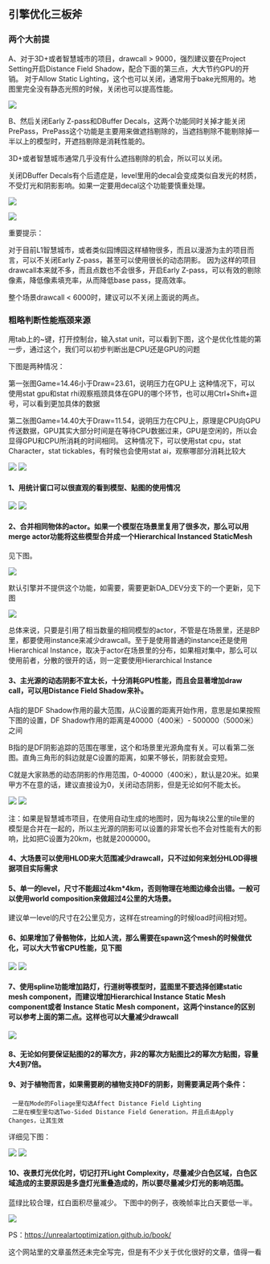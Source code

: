 ## 引擎优化三板斧

### 两个大前提

A、对于3D+或者智慧城市的项目，drawcall > 9000，强烈建议要在Project Setting开启Distance Field Shadow，配合下面的第三点，大大节约GPU的开销。
对于Allow Static Lighting，这个也可以关闭，通常用于bake光照用的。地图里完全没有静态光照的时候，关闭也可以提高性能。

![](20220531/markdown-img-paste-20220531154413258.png)

B、然后关闭Early Z-pass和DBuffer Decals，这两个功能同时关掉才能关闭PrePass，PrePass这个功能是主要用来做遮挡剔除的，当遮挡剔除不能剔除掉一半以上的模型时，开遮挡剔除是消耗性能的。

3D+或者智慧城市通常几乎没有什么遮挡剔除的机会，所以可以关闭。

关闭DBuffer Decals有个后遗症是，level里用的decal会变成类似自发光的材质，不受灯光和阴影影响。如果一定要用decal这个功能要慎重处理。

![](20220531/markdown-img-paste-20220531154657704.png)

![](20220531/markdown-img-paste-20220531154703273.png)

重要提示：

对于目前L1智慧城市，或者类似园博园这样植物很多，而且以漫游为主的项目而言，可以不关闭Early Z-pass，甚至可以使用很长的动态阴影。
因为这样的项目drawcall本来就不多，而且点数也不会很多，开启Early Z-pass，可以有效的剔除像素，降低像素填充率，从而降低base pass，提高效率。

整个场景drawcall < 6000时，建议可以不关闭上面说的两点。

### 粗略判断性能瓶颈来源

用tab上的~键，打开控制台，输入stat unit，可以看到下图，这个是优化性能的第一步，通过这个，我们可以初步判断出是CPU还是GPU的问题

下图是两种情况：

第一张图Game=14.46小于Draw=23.61，说明压力在GPU上
这种情况下，可以使用stat gpu和stat rhi观察瓶颈具体在GPU的哪个环节，也可以用Ctrl+Shift+逗号，可以看到更加具体的数据

第二张图Game=14.40大于Draw=11.54，说明压力在CPU上，原理是CPU向GPU传送数据，GPU其实大部分时间是在等待CPU数据过来，GPU是空闲的，所以会显得GPU和CPU所消耗的时间相同。
这种情况下，可以使用stat cpu，stat Character，stat tickables，有时候也会使用stat ai，观察哪部分消耗比较大

![](20220531/markdown-img-paste-2022053115485722.png)   ![](20220531/markdown-img-paste-20220531154901381.png)

#### 1、用统计窗口可以很直观的看到模型、贴图的使用情况

![](20220531/markdown-img-paste-20220531154935302.png) ![](20220531/markdown-img-paste-20220531154939710.png)

#### 2、合并相同物体的actor。如果一个模型在场景里复用了很多次，那么可以用merge actor功能将这些模型合并成一个Hierarchical Instanced StaticMesh

见下图。

![](20220531/markdown-img-paste-20220531155101901.png)

默认引擎并不提供这个功能，如需要，需要更新DA_DEV分支下的一个更新，见下图

![](20220531/markdown-img-paste-20220531155213943.png)

总体来说，只要是引用了相当数量的相同模型的actor，不管是在场景里，还是BP里，都要使用instance来减少drawcall。至于是使用普通的instance还是使用Hierarchical Instance，取决于actor在场景里的分布，如果相对集中，那么可以使用前者，分散的很开的话，则一定要使用Hierarchical Instance

#### 3、主光源的动态阴影不宜太长，十分消耗GPU性能，而且会显著增加draw call，可以用Distance Field Shadow来补。

A指的是DF Shadow作用的最大范围，从C设置的距离开始作用，意思是如果按照下图的设置，DF Shadow作用的距离是40000（400米）- 500000（5000米）之间

B指的是DF阴影追踪的范围在哪里，这个和场景里光源角度有关。可以看第二张图。直角三角形的斜边就是C设置的距离，如果不够长，阴影就会变短。

C就是大家熟悉的动态阴影的作用范围，0-40000（400米），默认是20米。如果甲方不在意的话，建议直接设为0，关闭动态阴影，但是无论如何不能太长。


![](20220531/markdown-img-paste-20220531155255772.png) ![](20220531/markdown-img-paste-20220531155300254.png)

注：如果是智慧城市项目，在使用自动生成的地图时，因为每块2公里的tile里的模型是合并在一起的，所以主光源的阴影可以设置的非常长也不会对性能有大的影响，比如把C设置为20km，也就是2000000。

#### 4、大场景可以使用HLOD来大范围减少drawcall，只不过如何来划分HLOD得根据项目实际需求

#### 5、单一的level，尺寸不能超过4km*4km，否则物理在地图边缘会出错。一般可以使用world composition来做超过4公里的大场景。

建议单一level的尺寸在2公里见方，这样在streaming的时候load时间相对短。

#### 6、如果增加了骨骼物体，比如人流，那么需要在spawn这个mesh的时候做优化，可以大大节省CPU性能，见下图

![](20220531/markdown-img-paste-20220531155523834.png) ![](20220531/markdown-img-paste-20220531155528996.png)

#### 7、使用spline功能增加路灯，行道树等模型时，蓝图里不要选择创建static mesh component，而建议增加Hierarchical Instance Static Mesh component或者 Instance Static Mesh component，这两个instance的区别可以参考上面的第二点。这样也可以大量减少drawcall

![](20220531/markdown-img-paste-20220531155550798.png)

#### 8、无论如何要保证贴图的2的幂次方，非2的幂次方贴图比2的幂次方贴图，容量大4到7倍。

#### 9、对于植物而言，如果需要刷的植物支持DF的阴影，则需要满足两个条件：

     一是在Mode的Foliage里勾选Affect Distance Field Lighting
     二是在模型里勾选Two-Sided Distance Field Generation，并且点击Apply Changes，让其生效
详细见下图：

![](20220531/markdown-img-paste-20220531155634355.png) ![](20220531/markdown-img-paste-20220531155638884.png)

#### 10、夜景灯光优化时，切记打开Light Complexity，尽量减少白色区域，白色区域造成的主要原因是多盏灯光重叠造成的，所以要尽量减少灯光的影响范围。

蓝绿比较合理，红白面积尽量减少。
下图中的例子，夜晚帧率比白天要低一半。

![](20220531/markdown-img-paste-20220531155702229.png)

PS：https://unrealartoptimization.github.io/book/

这个网站里的文章虽然还未完全写完，但是有不少关于优化很好的文章，值得一看
